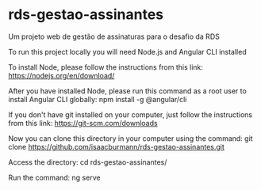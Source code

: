 # rds-gestao-assinantes
Um projeto web de gestão de assinaturas para o desafio da RDS

To run this project locally you will need Node.js and Angular CLI installed

To install Node, please follow the instructions from this link: https://nodejs.org/en/download/

After you have installed Node, please run this command as a root user to install Angular CLI globally: npm install -g @angular/cli

If you don't have git installed on your computer, just follow the instructions from this link: https://git-scm.com/downloads

Now you can clone this directory in your computer using the command: git clone https://github.com/isaacburmann/rds-gestao-assinantes.git

Access the directory: cd rds-gestao-assinantes/

Run the command: ng serve
